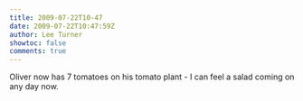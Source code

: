 ```yaml
---
title: 2009-07-22T10-47
date: 2009-07-22T10:47:59Z
author: Lee Turner
showtoc: false
comments: true
---
```


Oliver now has 7 tomatoes on his tomato plant - I can feel a salad coming on any day now.


